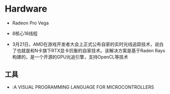 # Hardware

* Radeon Pro Vega

* 8核心16线程
* 3月21日，AMD在游戏开发者大会上正式公布自家的实时光线追踪技术，说白了也就是和N卡旗下RTX显卡抗衡的自家技术。该解决方案是基于Raden Rays构建的，是一个开源的GPU光追引擎，支持OpenCL等技术

## 工具

* [](https://xod.io/):A VISUAL PROGRAMMING LANGUAGE FOR MICROCONTROLLERS

